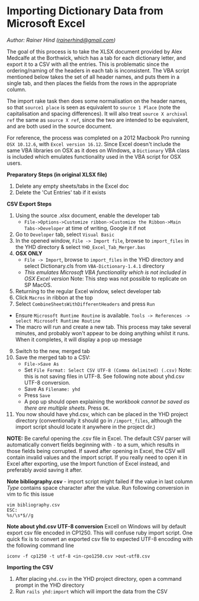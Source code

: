 # Importing Dictionary Data from Microsoft Excel
*Author: Rainer Hind (rainerhind@gmail.com)*

The goal of this process is to take the XLSX document provided by Alex Medcalfe at the Borthwick, which has a tab for each dictionary letter, and export it to a CSV with all the entries. This is problematic since the ordering/naming of the headers in each tab is inconsistent. The VBA script mentioned below takes the set of all header names, and puts them in a single tab, and then places the fields from the rows in the appropriate column.

The import rake task then does some normalisation on the header names, so that `source1 place` is seen as equivalent to `source 1 Place` (note the capitalisation and spacing differences). It will also treat `source X archival ref` the same as `source X ref`, since the two are intended to be equivalent, and are both used in the source document.

For reference, the process was completed on a 2012 Macbook Pro running `OSX 10.12.6`, with `Excel version 16.12`. Since Excel doesn't include the same VBA libraries on OSX as it does on Windows, a `Dictionary` VBA class is included which emulates functionality used in the VBA script for OSX users.

**Preparatory Steps (in original XLSX file)**
 1. Delete any empty sheets/tabs in the Excel doc
 2. Delete the 'Cut Entries' tab if it exists

**CSV Export Steps**
 1. Using the source .xlsx document, enable the developer tab
	 - `File->Options->Customize ribbon->Customize the Ribbon->Main Tabs->Developer` at time of writing, Google it if not
2. Go to `Developer` tab, select `Visual Basic`
3. In the opened window, `File -> Import file`, browse to `import_files` in the YHD directory & select `YHD_Excel_Tab_Merger.bas`
4. **OSX ONLY**
	- `File -> Import`, browse to `import_files` in the YHD directory and select Dictionary.cls from `VBA-Dictionary-1.4.1` directory
	- *This emulates Microsoft VBA functionality which is not included in OSX Excel version* Note: This step was not possible to replicate on SP MacOS.
5. Returning to the regular Excel window, select developer tab
6. Click `Macros` in ribbon at the top
7. Select `CombineSheetsWithDifferentHeaders` and press `Run`
  - Ensure `Microsoft Runtime Routine` is available. `Tools -> References -> select Microsoft Runtime Routine`
  - The macro will run and create a new tab. This process may take several minutes, and probably won't appear to be doing anything whilst it runs. When it completes, it will display a pop up message
9. Switch to the new, merged tab
10. Save the merged tab to a CSV:
	- `File->Save As`
	- Set `File Format: Select CSV UTF-8 (Comma delimited) (.csv)` Note: this is not saving files in UTF-8. See following note about yhd.csv UTF-8 conversion.
	- Save As `Filename: yhd`
	- Press `Save`
	- A pop up should open explaining the *workbook cannot be saved as there are multiple sheets*. Press `OK`.
11. You now should have yhd.csv, which can be placed in the YHD project directory (conventionally it should go in `/import_files`, although the import script should locate it anywhere in the project dir.)

**NOTE:** Be careful opening the .csv file in Excel. The default CSV parser will automatically convert fields beginning with `-` to a sum, which results in those fields being corrupted. If saved after opening in Excel, the CSV will contain invalid values and the import script. If you really need to open it in Excel after exporting, use the Import function of Excel instead, and preferably avoid saving it after.

**Note bibliography.csv** - import script might failed if the value in last column *Type* contains space character after the value. Run following conversion in vim to fic this issue
```
vim bibliography.csv
ESC:
%s/\s*$//g
```

**Note about yhd.csv UTF-8 conversion** Excell on Windows will by default export csv file encoded in CP1250. This will confuse ruby import script. One quick fix is to convert an exported csv file to expected UTF-8 encoding with the following command line
```
iconv -f cp1250 -t utf-8 <in-cpo1250.csv >out-utf8.csv
```

**Importing the CSV**
1. After placing `yhd.csv` in the YHD project directory, open a command prompt in the YHD directory
2. Run `rails yhd:import` which will import the data from the CSV
